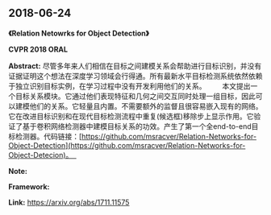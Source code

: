 ## 2018-06-24

**《Relation Netowrks for Object Detection》**  

**CVPR 2018 ORAL**  

**Abstract:** 尽管多年来人们相信在目标之间建模关系会帮助进行目标识别，并没有证据证明这个想法在深度学习领域会行得通。所有最新水平目标检测系统依然依赖于独立识别目标实例，在学习过程中没有开发利用他们的关系。
　　本文提出一个目标关系模块。它通过他们表现特征和几何之间交互同时处理一组目标，因此可以建模他们的关系。它轻量且内置。不需要额外的监督且很容易嵌入现有的网络。它在改进目标识别和在现代目标检测流程中重复(候选框)移除步上显示作用。它验证了基于卷积网络检测器中建模目标关系的功效。产生了第一个全end-to-end目标检测器。代码链接：[https://github.com/msracver/Relation-Networks-for-Object-Detection](https://github.com/msracver/Relation-Networks-for-Object-Detecion)。　  

**Note:**  

**Framework:**  

**Link:** https://arxiv.org/abs/1711.11575  
